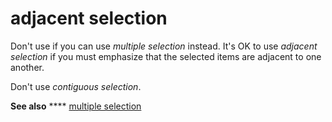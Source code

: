 # adjacent selection

Don't use if you can use *multiple selection* instead. It's OK to use *adjacent selection* if you must emphasize that the selected items are adjacent to one another.

Don't use *contiguous selection*.

**See also** **** [multiple selection](https://worldready.cloudapp.net/Styleguide/Read?id=2700&topicid=32286)
